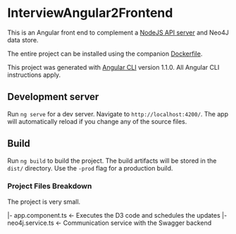# InterviewAngular2Frontend

This is an Angular front end to complement a [NodeJS API server](https://github.com/getglad/node_challenge) and Neo4J data store.

The entire project can be installed using the companion [Dockerfile](https://github.com/getglad/node_challenge_dockerfile).

This project was generated with [Angular CLI](https://github.com/angular/angular-cli) version 1.1.0. All Angular CLI instructions apply.

## Development server

Run `ng serve` for a dev server. Navigate to `http://localhost:4200/`. The app will automatically reload if you change any of the source files.

## Build

Run `ng build` to build the project. The build artifacts will be stored in the `dist/` directory. Use the `-prod` flag for a production build.

### Project Files Breakdown
The project is very small.

|- app.component.ts <- Executes the D3 code and schedules the updates
|- neo4j.service.ts <- Communication service with the Swagger backend